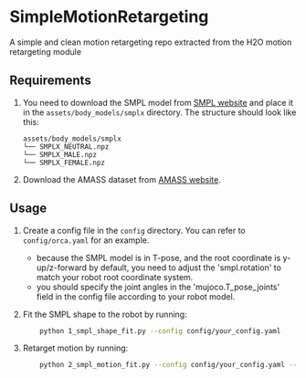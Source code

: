 # SimpleMotionRetargeting
A simple and clean motion retargeting repo extracted from the H2O motion retargeting module

## Requirements
1. You need to download the SMPL model from [SMPL website](https://smpl.is.tue.mpg.de/) and place it in the `assets/body_models/smplx` directory. The structure should look like this:
    ```
    assets/body_models/smplx
    └── SMPLX_NEUTRAL.npz
    └── SMPLX_MALE.npz
    └── SMPLX_FEMALE.npz
    ```

2. Download the AMASS dataset from [AMASS website](https://amass.is.tue.mpg.de/).

## Usage
1. Create a config file in the `config` directory. You can refer to `config/orca.yaml` for an example.
    * because the SMPL model is in T-pose, and the root coordinate is y-up/z-forward by default, you need to adjust the 'smpl.rotation' to match your robot root coordinate system.
    * you should specify the joint angles in the 'mujoco.T_pose_joints' field in the config file according to your robot model.

2. Fit the SMPL shape to the robot by running:
    ```bash
        python 1_smpl_shape_fit.py --config config/your_config.yaml
    ```

3. Retarget motion by running:
    ```bash
        python 2_smpl_motion_fit.py --config config/your_config.yaml --human path/to/your/amass/motion.npz
    ```
